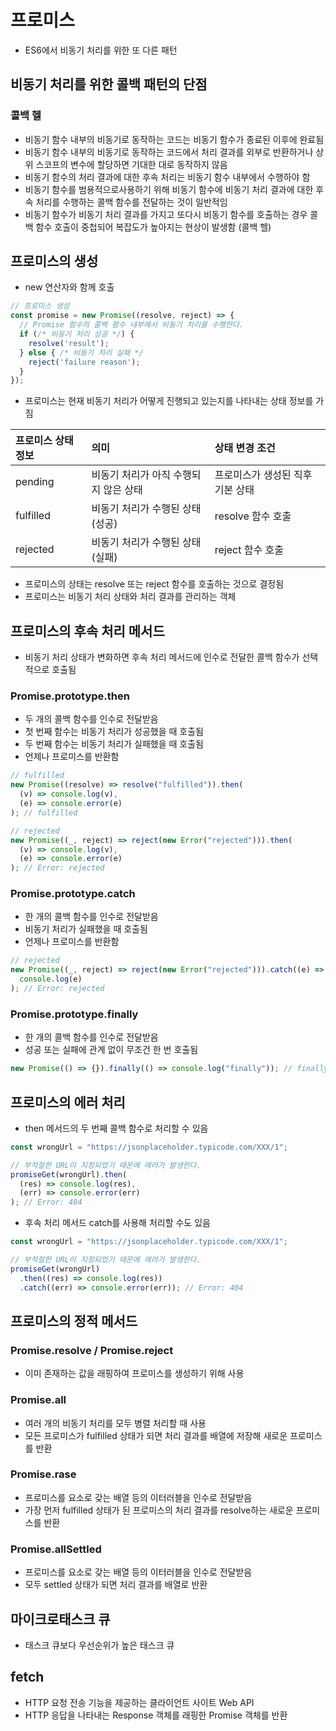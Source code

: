 # 프로미스

- ES6에서 비동기 처리를 위한 또 다른 패턴

## 비동기 처리를 위한 콜백 패턴의 단점

### 콜백 헬

- 비동기 함수 내부의 비동기로 동작하는 코드는 비동기 함수가 종료된 이후에 완료됨
- 비동기 함수 내부의 비동기로 동작하는 코드에서 처리 결과를 외부로 반환하거나 상위 스코프의 변수에 할당하면 기대한 대로 동작하지 않음
- 비동기 함수의 처리 결과에 대한 후속 처리는 비동기 함수 내부에서 수행하야 함
- 비동기 함수를 범용적으로사용하기 위해 비동기 함수에 비동기 처리 결과에 대한 후속 처리를 수행하는 콜백 함수를 전달하는 것이 일반적임
- 비동기 함수가 비동기 처리 결과를 가지고 또다시 비동기 함수를 호출하는 경우 콜백 함수 호출이 중첩되어 복잡도가 높아지는 현상이 발생함 (콜백 헬)

## 프로미스의 생성

- new 연산자와 함께 호출

```js
// 프로미스 생성
const promise = new Promise((resolve, reject) => {
  // Promise 함수의 콜백 함수 내부에서 비동기 처리를 수행한다.
  if (/* 비동기 처리 성공 */) {
    resolve('result');
  } else { /* 비동기 처리 실패 */
    reject('failure reason');
  }
});
```

- 프로미스는 현재 비동기 처리가 어떻게 진행되고 있는지를 나타내는 상태 정보를 가짐

| 프로미스 상태 정보 | 의미                                  | 상태 변경 조건                   |
| :----------------- | :------------------------------------ | :------------------------------- |
| pending            | 비동기 처리가 아직 수행되지 않은 상태 | 프로미스가 생성된 직후 기본 상태 |
| fulfilled          | 비동기 처리가 수행된 상태(성공)       | resolve 함수 호출                |
| rejected           | 비동기 처리가 수행된 상태(실패)       | reject 함수 호출                 |

- 프로미스의 상태는 resolve 또는 reject 함수를 호출하는 것으로 결정됨
- 프로미스는 비동기 처리 상태와 처리 결과를 관리하는 객체

## 프로미스의 후속 처리 메서드

- 비동기 처리 상태가 변화하면 후속 처리 메서드에 인수로 전달한 콜백 함수가 선택적으로 호출됨

### Promise.prototype.then

- 두 개의 콜백 함수를 인수로 전달받음
- 첫 번째 함수는 비동기 처리가 성공했을 때 호출됨
- 두 번째 함수는 비동기 처리가 실패했을 때 호출됨
- 언제나 프로미스를 반환함

```js
// fulfilled
new Promise((resolve) => resolve("fulfilled")).then(
  (v) => console.log(v),
  (e) => console.error(e)
); // fulfilled

// rejected
new Promise((_, reject) => reject(new Error("rejected"))).then(
  (v) => console.log(v),
  (e) => console.error(e)
); // Error: rejected
```

### Promise.prototype.catch

- 한 개의 콜백 함수를 인수로 전달받음
- 비동기 처리가 실패했을 때 호출됨
- 언제나 프로미스를 반환함

```js
// rejected
new Promise((_, reject) => reject(new Error("rejected"))).catch((e) =>
  console.log(e)
); // Error: rejected
```

### Promise.prototype.finally

- 한 개의 콜백 함수를 인수로 전달받음
- 성공 또는 실패에 관계 없이 무조건 한 번 호출됨

```js
new Promise(() => {}).finally(() => console.log("finally")); // finally
```

## 프로미스의 에러 처리

- then 메서드의 두 번째 콜백 함수로 처리할 수 있음

```js
const wrongUrl = "https://jsonplaceholder.typicode.com/XXX/1";

// 부적절한 URL이 지정되었기 때문에 에러가 발생한다.
promiseGet(wrongUrl).then(
  (res) => console.log(res),
  (err) => console.error(err)
); // Error: 404
```

- 후속 처리 메서드 catch를 사용해 처리할 수도 있음

```js
const wrongUrl = "https://jsonplaceholder.typicode.com/XXX/1";

// 부적절한 URL이 지정되었기 때문에 에러가 발생한다.
promiseGet(wrongUrl)
  .then((res) => console.log(res))
  .catch((err) => console.error(err)); // Error: 404
```

## 프로미스의 정적 메서드

### Promise.resolve / Promise.reject

- 이미 존재하는 값을 래핑하여 프로미스를 생성하기 위해 사용

### Promise.all

- 여러 개의 비동기 처리를 모두 병렬 처리할 때 사용
- 모든 프로미스가 fulfilled 상태가 되면 처리 결과를 배열에 저장해 새로운 프로미스를 반환

### Promise.rase

- 프로미스를 요소로 갖는 배열 등의 이터러블을 인수로 전달받음
- 가장 먼저 fulfilled 상태가 된 프로미스의 처리 결과를 resolve하는 새로운 프로미스를 반환

### Promise.allSettled

- 프로미스를 요소로 갖는 배열 등의 이터러블을 인수로 전달받음
- 모두 settled 상태가 되면 처리 결과를 배열로 반환

## 마이크로태스크 큐

- 태스크 큐보다 우선순위가 높은 태스크 큐

## fetch

- HTTP 요청 전송 기능을 제공하는 클라이언트 사이트 Web API
- HTTP 응답을 나타내는 Response 객체를 래핑한 Promise 객체를 반환
